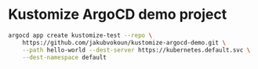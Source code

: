# Kustomize ArgoCD demo project

```sh
argocd app create kustomize-test --repo \
    https://github.com/jakubvokoun/kustomize-argocd-demo.git \
    --path hello-world --dest-server https://kubernetes.default.svc \
    --dest-namespace default 
```
